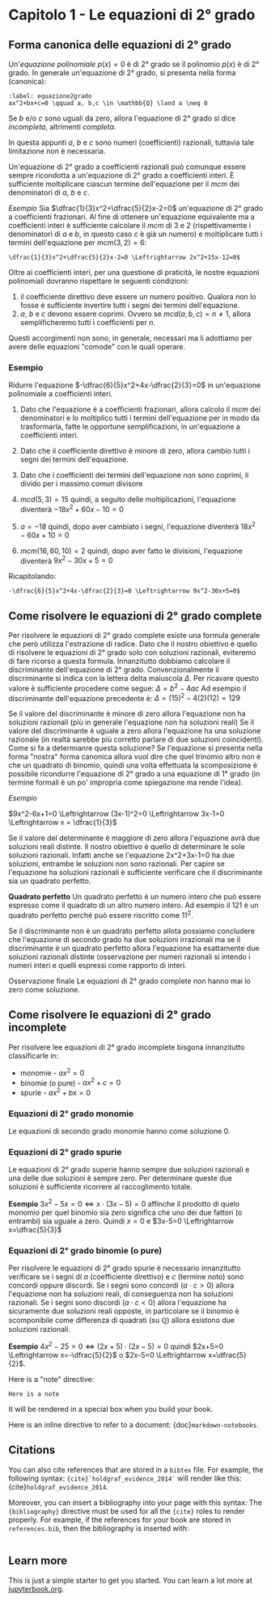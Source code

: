 # Capitolo 1 - Le equazioni di 2° grado
## Forma canonica delle equazioni di 2° grado
Un'*equazione polinomiale* $p(x)=0$ è di 2° grado se il polinomio $p(x)$ è di 2° grado. In generale un'equazione di 2° grado, si presenta nella forma (canonica):

```{math}
:label: equazione2grado
ax^2+bx+c=0 \qquad a, b,c \in \mathbb{Q} \land a \neq 0
```

Se $b$ e/o $c$ sono uguali da zero, allora l'equazione di 2° grado si dice *incompleta*, altrimenti *completa*.

In questa appunti $a$, $b$ e $c$ sono numeri (coefficienti) razionali, tuttavia tale limitazione non è necessaria.

Un'equazione di 2° grado a coefficienti razionali può comunque essere sempre ricondotta a un'equazione di 2° grado a coefficienti interi. È sufficiente moltiplicare ciascun termine dell'equazione per il $mcm$ dei denominatori di $a$, $b$ e $c$.

*Esempio*
Sia $\dfrac{1}{3}x^2+\dfrac{5}{2}x-2=0$ un'equazione di 2° grado a coefficienti frazionari. Al fine di ottenere un'equazione equivalente ma a coefficienti interi è sufficiente calcolare il $mcm$ di $3$ e $2$ (rispettivamente i denominatori di $a$ e $b$, in questo caso $c$ è già un numero) e  moltiplicare tutti i termini dell'equazione per $mcm(3,2)=6$:

```{math}
\dfrac{1}{3}x^2+\dfrac{5}{2}x-2=0 \Leftrightarrow 2x^2+15x-12=0$
```

Oltre ai coefficienti interi, per una questione di praticità, le nostre equazioni polinomiali dovranno rispettare le seguenti condizioni:
1. il coefficiente direttivo deve essere un numero positivo. Qualora non lo fosse è sufficiente invertire tutti i segni dei termini dell'equazione.
2. $a$, $b$ e $c$ devono essere coprimi. Ovvero se $mcd(a,b,c)=n\neq 1$, allora semplificheremo tutti i coefficienti per $n$.

Questi accorgimenti non sono, in generale, necessari ma li adottiamo per avere delle equazioni "comode" con le quali operare.

### Esempio
Ridurre l'equazione $-\dfrac{6}{5}x^2+4x-\dfrac{2}{3}=0$ in un'equazione polinomiale a coefficienti interi.

1. Dato che l'equazione è a coefficienti frazionari, allora calcolo il $mcm$ dei denominatori e lo moltiplico tutti i termini dell'equazione per in modo da trasformarla, fatte le opportune semplificazioni, in un'equazione a coefficienti interi.
2. Dato che il coefficiente direttivo è minore di zero, allora cambio tutti i segni dei termini dell'equazione.
3. Dato che i coefficienti dei termini dell'equazione non sono coprimi, li divido per i massimo comun divisore

1. $mcd(5,3)=15$ quindi, a seguito delle moltiplicazioni, l'equazione diventerà $-18x^2+60x-10=0$
2. $a=-18$ quindi, dopo aver cambiato i segni, l'equazione diventerà $18x^2-60x+10=0$
3. $mcm(16,60,10)=2$ quindi, dopo aver fatto le divisioni, l'equazione diventerà $9x^2-30x+5=0$

Ricapitolando:

```{math}
-\dfrac{6}{5}x^2+4x-\dfrac{2}{3}=0 \Leftrightarrow 9x^2-30x+5=0$
```

## Come risolvere le equazioni di 2° grado complete

Per risolvere le equazioni di 2° grado complete esiste una formula generale che però utilizza l'estrazione di radice. Dato che il nostro obiettivo è quello di risolvere le equazioni di 2° grado solo con soluzioni razionali, eviteremo di fare ricorso a questa formula. Innanzitutto dobbiamo calcolare il discriminante dell'equazione di 2° grado. Convenzionalmente il discriminante si indica con la lettera delta maiuscola $\Delta$. Per ricavare questo valore è sufficiente procedere come segue: $\Delta = b^2-4ac$
Ad esempio il discriminante dell'equazione precedente è: $\Delta = (15)^2-4(2)(12)=129$

Se il valore del discriminante è minore di zero allora l'equazione non ha soluzioni razionali (più in generale l'equazione non ha soluzioni reali)
Se il valore del discriminante è uguale a zero allora l'equazione ha una soluzione razionale (in realtà sarebbe più corretto parlare di due soluzioni coincidenti). Come si fa a determianre questa soluzione? Se l'equazione si presenta nella forma "nostra" forma canonica allora vuol dire che quel trinomio altro non è che un quadrato di binomio, quindi una volta effettuata la scomposizione è possibile ricondurre l'equazione di 2° grado a una equazione di 1° grado (in termine formali è un po' impropria come spiegazione ma rende l'idea). 

*Esempio*

$9x^2-6x+1=0 \Leftrightarrow (3x-1)^2=0 \Leftrightarrow 3x-1=0 \Leftrightarrow x = \dfrac{1}{3}$

Se il valore del determinante è maggiore di zero allora l'equazione avrà due soluzioni reali distinte. Il nostro obiettivo è quello di determinare le sole soluzioni razionali. Infatti anche se l'equazione 2x^2+3x-1=0 ha due soluzioni, entrambe le soluzioni non sono razionali.
Per capire se l'equazione ha soluzioni razionali è sufficiente verificare che il discriminante sia un quadrato perfetto.

**Quadrato perfetto**
Un quadrato perfetto è un numero intero che può essere espresso come il quadrato di un altro numero intero. Ad esempio il $121$ è un quadrato perfetto perché può essere riscritto come $11^2$.

Se il discriminante non è un quadrato perfetto allota possiamo concludere che l'equazione di secondo grado ha due soluzioni irrazionali ma se il discriminante è un quadrato perfetto allora l'equazione ha esattamente due soluzioni razionali distinte (osservazione per numeri razionali si intendo i numeri interi e quelli espressi come rapporto di interi.

Osservazione finale
Le equazioni di 2° grado complete non hanno mai lo zero come soluzione.

## Come risolvere le equazioni di 2° grado incomplete
Per risolvere lee equazioni di 2° grado incomplete bisgona innanzitutto classificarle in:
- monomie - $ax^2=0$
- binomie (o pure) - $ax^2+c=0$
- spurie - $ax^2+bx=0$

### Equazioni di 2° grado monomie
Le equazioni di secondo grado monomie hanno come soluzione $0$.

### Equazioni di 2° grado spurie
Le equazioni di 2° grado superie hanno sempre due soluzioni razionali e una delle due soluzioni è sempre zero. Per determinare queste due soluzioni è sufficiente ricorrere al raccoglimento totale.

**Esempio**
$3x^2-5x=0 \Leftrightarrow x\cdot(3x-5)=0$ affinche il prodotto di quelo monomio per quel binomio sia zero significa che uno dei due fattori (o entrambi) sia uguale a zero. Quindi $x=0$ e $3x-5=0 \Leftrightarrow x=\dfrac{5}{3}$

### Equazioni di 2° grado binomie (o pure)
Per risolvere le equazioni di 2° grado spurie è necessario innanzitutto verificare se i segni di $a$ (coefficiente direttivo) e $c$ (termine noto) sono concordi oppure discordi. Se i segni sono concordi ($a \cdot c >0$) allora l'equazione non ha soluzioni reali, di conseguenza non ha soluzioni razionali. Se i segni sono discordi ($a \cdot c<0$) allora l'equazione ha sicuramente due soluzioni reali opposte, in particolare se il binomio è scomponibile come differenza di quadrati (su $\mathbb{Q}$) allora esistono due soluzioni razionali.

**Esempio**
$4x^2-25=0 \Leftrightarrow (2x+5)\cdot(2x-5)=0$ quindi $2x+5=0 \Leftrightarrow x=-\dfrac{5}{2}$ o $2x-5=0 \Leftrightarrow x=\dfrac{5}{2}$.

Here is a "note" directive:

```{note}
Here is a note
```

It will be rendered in a special box when you build your book.

Here is an inline directive to refer to a document: {doc}`markdown-notebooks`.


## Citations

You can also cite references that are stored in a `bibtex` file. For example,
the following syntax: `` {cite}`holdgraf_evidence_2014` `` will render like
this: {cite}`holdgraf_evidence_2014`.

Moreover, you can insert a bibliography into your page with this syntax:
The `{bibliography}` directive must be used for all the `{cite}` roles to
render properly.
For example, if the references for your book are stored in `references.bib`,
then the bibliography is inserted with:

```{bibliography}
```

## Learn more

This is just a simple starter to get you started.
You can learn a lot more at [jupyterbook.org](https://jupyterbook.org).
